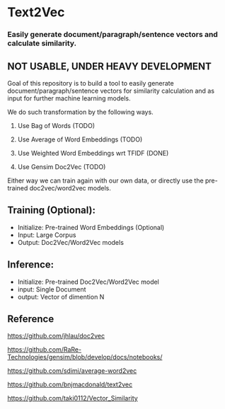 # Text2Vec 
### Easily generate document/paragraph/sentence vectors and calculate similarity. 

## NOT USABLE, UNDER HEAVY DEVELOPMENT

Goal of this repository is to build a tool to easily generate document/paragraph/sentence vectors for similarity calculation and as input for further machine learning models.

We do such transformation by the following ways. 

1. Use Bag of Words (TODO)

2. Use Average of Word Embeddings (TODO)

3. Use Weighted Word Embeddings wrt TFIDF (DONE)

4. Use Gensim Doc2Vec (TODO)

Either way we can train again with our own data, or directly use the pre-trained doc2vec/word2vec models.

## Training (Optional):

* Initialize: Pre-trained Word Embeddings (Optional)
* Input: Large Corpus
* Output: Doc2Vec/Word2Vec models

## Inference:

* Initialize: Pre-trained Doc2Vec/Word2Vec model
* input: Single Document
* output: Vector of dimention N



## Reference

https://github.com/jhlau/doc2vec

https://github.com/RaRe-Technologies/gensim/blob/develop/docs/notebooks/

https://github.com/sdimi/average-word2vec

https://github.com/bnjmacdonald/text2vec

https://github.com/taki0112/Vector_Similarity



